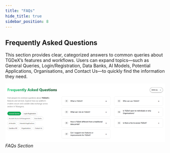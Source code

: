 ```yaml
---
title: "FAQs"
hide_title: true
sidebar_position: 8
---
```


## Frequently Asked Questions

This section provides clear, categorized answers to common queries about TGDeX’s features and workflows. Users can expand topics—such as General Queries, Login/Registration, Data Banks, AI Models, Potential Applications, Organisations, and Contact Us—to quickly find the information they need.

![FAQs](images/faqs.png)  
*FAQs Section*
